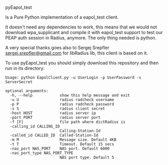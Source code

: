 pyEapol_test 

Is a Pure Python implementation of a eapol_test client.

It doesn't need any dependencies to work, this means that we would not download wpa_supplicant and compile it with eapol_test support to test our PEAP auth session in Radius, anymore. The only thing needed is python.

A very special thanks goes also to Sergej Srepfler <sergej.srepfler@gmail.com> for libRadius lib, this client is based on it.

To use pyEapol_test you should simply download this repository and then run in its directory:

````
Usage: python EapolClient.py -u UserLogin -p UserPassword -s ServerSecret

optional arguments:
  -h, --help            show this help message and exit
  -u U                  radius radcheck username
  -p P                  radius radcheck password
  -s S                  radius client secret
  -host HOST            radius server ip
  -port PORT            radius server port
  -f [F]                file path where dictRadius is
  -calling_id CALLING_ID
                        Calling-Station-Id
  -called_id CALLED_ID  Called-Station-Id
  -m M                  Message size. Default 4KB
  -t T                  Timeout. Default 15 secs
  -nas_port NAS_PORT    NAS port. Default 6000
  -nas_port_type NAS_PORT_TYPE
                        NAS port type. Default 5
````
